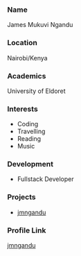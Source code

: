 ###  Name

James Mukuvi Ngandu

### Location

Nairobi/Kenya

### Academics

University of Eldoret

### Interests

- Coding
- Travelling
- Reading
- Music

### Development

- Fullstack Developer

### Projects

- [jmngandu](https://github.com/jmngandu) 

### Profile Link

[jmngandu](https://github.com/jmngandu)
